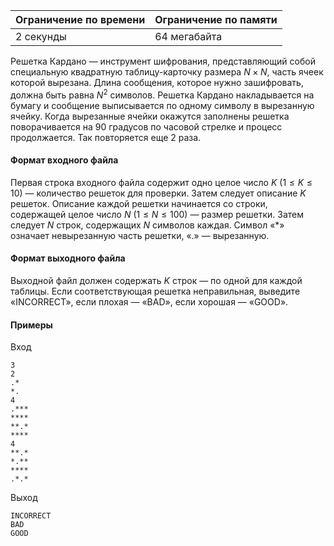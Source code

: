 



| Ограничение по времени      | Ограничение по памяти         |
|:----------------------------|:------------------------------|
|2 секунды|64 мегабайта|

Решетка Кардано — инструмент шифрования, представляющий собой специальную квадратную таблицу-карточку размера $N \times N,$ часть ячеек которой вырезана. Длина сообщения, которое нужно зашифровать, должна быть равна $N^2$ символов. Решетка Кардано накладывается на бумагу и сообщение выписывается по одному символу в вырезанную ячейку. Когда вырезанные ячейки окажутся заполнены решетка поворачивается на 90 градусов по часовой стрелке и процесс продолжается. Так повторяется еще 2 раза.

#### Формат входного файла

Первая строка входного файла содержит одно целое число $K$ $(1 \le K \le 10)$ — количество решеток для проверки. Затем следует описание $K$ решеток. Описание каждой решетки начинается со строки, содержащей целое число $N$ $(1 \le N \le 100)$ — размер решетки. Затем следует $N$ строк, содержащих $N$ символов каждая. Символ «*» означает невырезанную часть решетки, «.» — вырезанную.


#### Формат выходного файла

Выходной файл должен содержать $K$ строк — по одной для каждой таблицы. Если соответствующая решетка неправильная, выведите «INCORRECT», если плохая — «BAD», если хорошая — «GOOD».

#### Примеры

Вход
```
3
2
.*
*.
4
.***
****
**.*
****
4
**.*
*.**
****
.*.*
```

Выход
```
INCORRECT
BAD
GOOD
```
